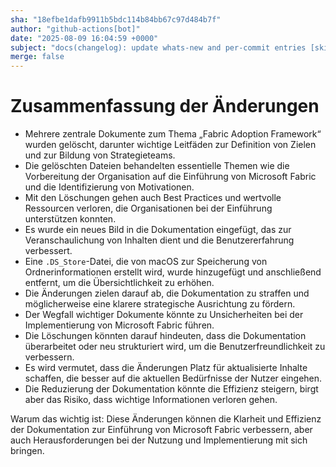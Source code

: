```yaml
---
sha: "18efbe1dafb9911b5bdc114b84bb67c97d484b7f"
author: "github-actions[bot]"
date: "2025-08-09 16:04:59 +0000"
subject: "docs(changelog): update whats-new and per-commit entries [skip ci]"
merge: false
---
```


# Zusammenfassung der Änderungen

- Mehrere zentrale Dokumente zum Thema „Fabric Adoption Framework“ wurden gelöscht, darunter wichtige Leitfäden zur Definition von Zielen und zur Bildung von Strategieteams.
- Die gelöschten Dateien behandelten essentielle Themen wie die Vorbereitung der Organisation auf die Einführung von Microsoft Fabric und die Identifizierung von Motivationen.
- Mit den Löschungen gehen auch Best Practices und wertvolle Ressourcen verloren, die Organisationen bei der Einführung unterstützen konnten.
- Es wurde ein neues Bild in die Dokumentation eingefügt, das zur Veranschaulichung von Inhalten dient und die Benutzererfahrung verbessert.
- Eine `.DS_Store`-Datei, die von macOS zur Speicherung von Ordnerinformationen erstellt wird, wurde hinzugefügt und anschließend entfernt, um die Übersichtlichkeit zu erhöhen.
- Die Änderungen zielen darauf ab, die Dokumentation zu straffen und möglicherweise eine klarere strategische Ausrichtung zu fördern.
- Der Wegfall wichtiger Dokumente könnte zu Unsicherheiten bei der Implementierung von Microsoft Fabric führen.
- Die Löschungen könnten darauf hindeuten, dass die Dokumentation überarbeitet oder neu strukturiert wird, um die Benutzerfreundlichkeit zu verbessern.
- Es wird vermutet, dass die Änderungen Platz für aktualisierte Inhalte schaffen, die besser auf die aktuellen Bedürfnisse der Nutzer eingehen.
- Die Reduzierung der Dokumentation könnte die Effizienz steigern, birgt aber das Risiko, dass wichtige Informationen verloren gehen.

Warum das wichtig ist: Diese Änderungen können die Klarheit und Effizienz der Dokumentation zur Einführung von Microsoft Fabric verbessern, aber auch Herausforderungen bei der Nutzung und Implementierung mit sich bringen.

